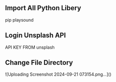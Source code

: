 <h2>Import All Python Libery </h2>
<p> pip playsound </p> 
<h2>Login Unsplash API </h2>
<p> API KEY FROM unsplash </p>
<h2> Change File Directory </h2>
![Uploading Screenshot 2024-09-21 073154.png…]()
